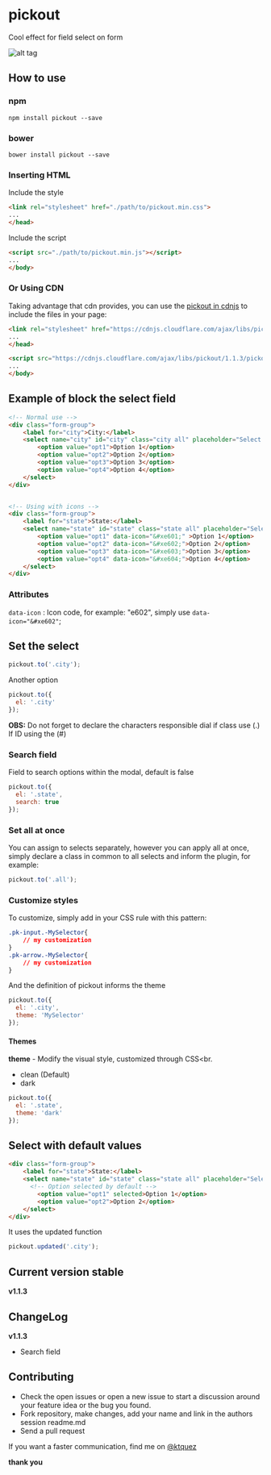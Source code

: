 # pickout
Cool effect for field select on form

![alt tag](https://cloud.githubusercontent.com/assets/8084606/14094288/228edae4-f52b-11e5-8b8b-705398ca0544.gif)

## How to use 
### npm

```shell
npm install pickout --save
```

### bower

```shell
bower install pickout --save
```

### Inserting HTML
Include the style

```html
<link rel="stylesheet" href="./path/to/pickout.min.css">
...
</head>
```

Include the script

```html
<script src="./path/to/pickout.min.js"></script>
...
</body>
```

### Or Using CDN
Taking advantage that cdn provides, you can use the [pickout in cdnjs](https://cdnjs.com/libraries/pickout) to include the files in your page:
```html
<link rel="stylesheet" href="https://cdnjs.cloudflare.com/ajax/libs/pickout/1.1.3/pickout.min.css">
...
</head>
```

```html
<script src="https://cdnjs.cloudflare.com/ajax/libs/pickout/1.1.3/pickout.min.js"></script>
...
</body>
```

## Example of block the select field

```html
<!-- Normal use -->
<div class="form-group">
	<label for="city">City:</label>
	<select name="city" id="city" class="city all" placeholder="Select to option">
		<option value="opt1">Option 1</option>
		<option value="opt2">Option 2</option>
		<option value="opt3">Option 3</option>
		<option value="opt4">Option 4</option>
	</select>		
</div>


<!-- Using with icons -->
<div class="form-group">
	<label for="state">State:</label>
	<select name="state" id="state" class="state all" placeholder="Select to option">
		<option value="opt1" data-icon="&#xe601;" >Option 1</option>
		<option value="opt2" data-icon="&#xe602;">Option 2</option>
		<option value="opt3" data-icon="&#xe603;">Option 3</option>
		<option value="opt4" data-icon="&#xe604;">Option 4</option>
	</select>		
</div>
```

### Attributes
`` data-icon `` : Icon code, for example: "e602", simply use ``data-icon="&#xe602"``;

## Set the select

```js
pickout.to('.city');
```

Another option

```js
pickout.to({
  el: '.city'
});
```

**OBS:** Do not forget to declare the characters responsible dial if class use (.) If ID using the (#)

### Search field 
Field to search options within the modal, default is false
```js
pickout.to({
  el: '.state',
  search: true
});
```

### Set all at once
You can assign to selects separately, however you can apply all at once, simply declare a class in common to all selects and inform the plugin, for example:

```js
pickout.to('.all');
```

### Customize styles
To customize, simply add in your CSS rule with this pattern:<br>

```css
.pk-input.-MySelector{
	// my customization	
}
.pk-arrow.-MySelector{
	// my customization	
}
```

And the definition of pickout informs the theme

```js
pickout.to({
  el: '.city',
  theme: 'MySelector'
});
```

#### Themes
**theme** - Modify the visual style, customized through CSS<br.
- clean (Default) <br>
- dark 

```js
pickout.to({
  el: '.state',
  theme: 'dark'
});
```

## Select with default values

```html
<div class="form-group">
	<label for="state">State:</label>
	<select name="state" id="state" class="state all" placeholder="Select to option">
	  <!-- Option selected by default -->
		<option value="opt1" selected>Option 1</option>
		<option value="opt2">Option 2</option>
	</select>		
</div>
```

It uses the updated function

```js
pickout.updated('.city');
```

## Current version stable
**v1.1.3**

## ChangeLog
**v1.1.3** 
- Search field

## Contributing
- Check the open issues or open a new issue to start a discussion around your feature idea or the bug you found.
- Fork repository, make changes, add your name and link in the authors session readme.md
- Send a pull request

If you want a faster communication, find me on [@ktquez](https://twitter.com/ktquez)

**thank you**
